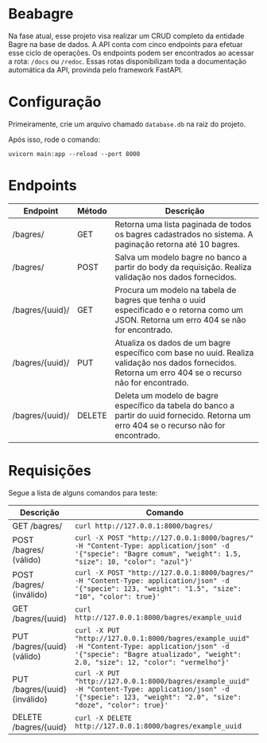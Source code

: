 # Beabagre

Na fase atual, esse projeto visa realizar um CRUD completo da entidade Bagre na base de dados. A API conta com cinco endpoints para efetuar esse ciclo de operações. Os endpoints podem ser encontrados ao acessar a rota: `/docs` ou `/redoc`. Essas rotas disponibilizam toda a documentação automática da API, provinda pelo framework FastAPI.

# Configuração

Primeiramente, crie um arquivo chamado `database.db` na raiz do projeto.

Após isso, rode o comando:

```shell
uvicorn main:app --reload --port 8000
```

# Endpoints

| Endpoint| Método| Descrição|
|-|-|-|
| /bagres/| GET| Retorna uma lista paginada de todos os bagres cadastrados no sistema. A paginação retorna até 10 bagres. |
| /bagres/| POST| Salva um modelo bagre no banco a partir do body da requisição. Realiza validação nos dados fornecidos.|
| /bagres/{uuid}/ | GET| Procura um modelo na tabela de bagres que tenha o uuid especificado e o retorna como um JSON. Retorna um erro 404 se não for encontrado.|
| /bagres/{uuid}/ | PUT| Atualiza os dados de um bagre específico com base no uuid. Realiza validação nos dados fornecidos. Retorna um erro 404 se o recurso não for encontrado.  |
| /bagres/{uuid}/ | DELETE| Deleta um modelo de bagre específico da tabela do banco a partir do uuid fornecido. Retorna um erro 404 se o recurso não for encontrado.|

# Requisições

Segue a lista de alguns comandos para teste:

| Descrição| Comando|
|-|-|
| GET /bagres/| `curl http://127.0.0.1:8000/bagres/`|
| POST /bagres/ (válido)| `curl -X POST "http://127.0.0.1:8000/bagres/" -H "Content-Type: application/json" -d '{"specie": "Bagre comum", "weight": 1.5, "size": 10, "color": "azul"}'` |
| POST /bagres/ (inválido)| `curl -X POST "http://127.0.0.1:8000/bagres/" -H "Content-Type: application/json" -d '{"specie": 123, "weight": "1.5", "size": "10", "color": true}'` |
| GET /bagres/{uuid}| `curl http://127.0.0.1:8000/bagres/example_uuid`|
| PUT /bagres/{uuid} (válido)| `curl -X PUT "http://127.0.0.1:8000/bagres/example_uuid" -H "Content-Type: application/json" -d '{"specie": "Bagre atualizado", "weight": 2.0, "size": 12, "color": "vermelho"}'` |
| PUT /bagres/{uuid} (inválido)| `curl -X PUT "http://127.0.0.1:8000/bagres/example_uuid" -H "Content-Type: application/json" -d '{"specie": 123, "weight": "2.0", "size": "doze", "color": true}'` |
| DELETE /bagres/{uuid}| `curl -X DELETE http://127.0.0.1:8000/bagres/example_uuid`|

